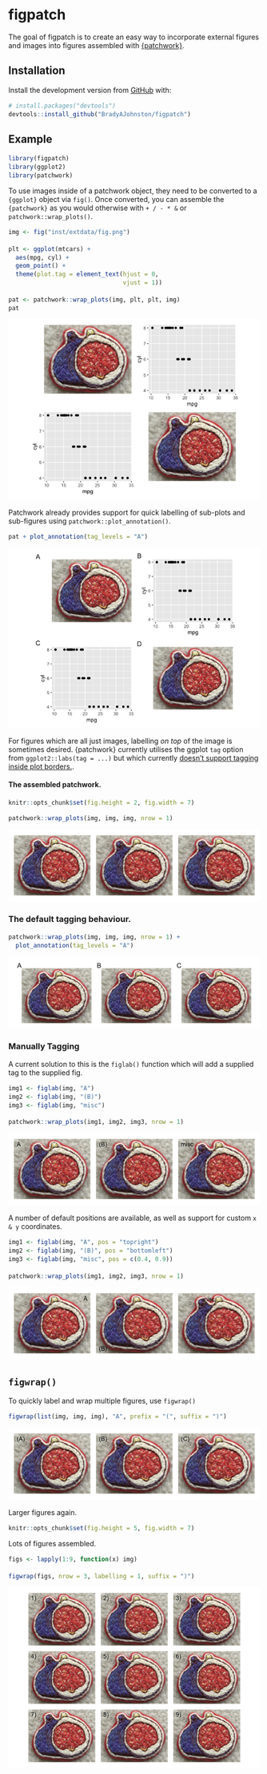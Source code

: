 
<!-- README.md is generated from README.Rmd. Please edit that file -->

# figpatch

<!-- badges: start -->
<!-- badges: end -->

The goal of figpatch is to create an easy way to incorporate external
figures and images into figures assembled with
[{patchwork}](https://patchwork.data-imaginist.com/).

## Installation

<!-- You can install the released version of figpatch from [CRAN](https://CRAN.R-project.org) with: -->
<!-- ``` r -->
<!-- install.packages("figpatch") -->
<!-- ``` -->

Install the development version from [GitHub](https://github.com/) with:

``` r
# install.packages("devtools")
devtools::install_github("BradyAJohnston/figpatch")
```

## Example

``` r
library(figpatch)
library(ggplot2)
library(patchwork)
```

To use images inside of a patchwork object, they need to be converted to
a `{ggplot}` object via `fig()`. Once converted, you can assemble the
`{patchwork}` as you would otherwise with `+ / - * &` or
`patchwork::wrap_plots()`.

``` r
img <- fig("inst/extdata/fig.png")

plt <- ggplot(mtcars) + 
  aes(mpg, cyl) + 
  geom_point() + 
  theme(plot.tag = element_text(hjust = 0, 
                                vjust = 1))

pat <- patchwork::wrap_plots(img, plt, plt, img)
pat
```

![](README_files/figure-gfm/figpatch-1.png)<!-- -->

Patchwork already provides support for quick labelling of sub-plots and
sub-figures using `patchwork::plot_annotation()`.

``` r
pat + plot_annotation(tag_levels = "A")
```

![](README_files/figure-gfm/unnamed-chunk-2-1.png)<!-- -->

For figures which are all just images, labelling *on top* of the image
is sometimes desired. {patchwork} currently utilises the ggplot `tag`
option from `ggplot2::labs(tag = ...)` but which currently [doesn’t
support tagging inside plot
borders.](https://github.com/tidyverse/ggplot2/issues/4297).

#### The assembled patchwork.

``` r
knitr::opts_chunk$set(fig.height = 2, fig.width = 7)
```

``` r
patchwork::wrap_plots(img, img, img, nrow = 1)
```

![](README_files/figure-gfm/unnamed-chunk-4-1.png)<!-- -->

### The default tagging behaviour.

``` r
patchwork::wrap_plots(img, img, img, nrow = 1) + 
  plot_annotation(tag_levels = "A")
```

![](README_files/figure-gfm/unnamed-chunk-5-1.png)<!-- -->

### Manually Tagging

A current solution to this is the `figlab()` function which will add a
supplied tag to the supplied fig.

``` r
img1 <- figlab(img, "A")
img2 <- figlab(img, "(B)")
img3 <- figlab(img, "misc")

patchwork::wrap_plots(img1, img2, img3, nrow = 1)
```

![](README_files/figure-gfm/unnamed-chunk-6-1.png)<!-- -->

A number of default positions are available, as well as support for
custom `x & y` coordinates.

``` r
img1 <- figlab(img, "A", pos = "topright")
img2 <- figlab(img, "(B)", pos = "bottomleft")
img3 <- figlab(img, "misc", pos = c(0.4, 0.9))

patchwork::wrap_plots(img1, img2, img3, nrow = 1)
```

![](README_files/figure-gfm/unnamed-chunk-7-1.png)<!-- -->

## `figwrap()`

To quickly label and wrap multiple figures, use `figwrap()`

``` r
figwrap(list(img, img, img), "A", prefix = "(", suffix = ")")
```

![](README_files/figure-gfm/unnamed-chunk-8-1.png)<!-- -->

Larger figures again.

``` r
knitr::opts_chunk$set(fig.height = 5, fig.width = 7)
```

Lots of figures assembled.

``` r
figs <- lapply(1:9, function(x) img)

figwrap(figs, nrow = 3, labelling = 1, suffix = ")")
```

![](README_files/figure-gfm/unnamed-chunk-10-1.png)<!-- -->
